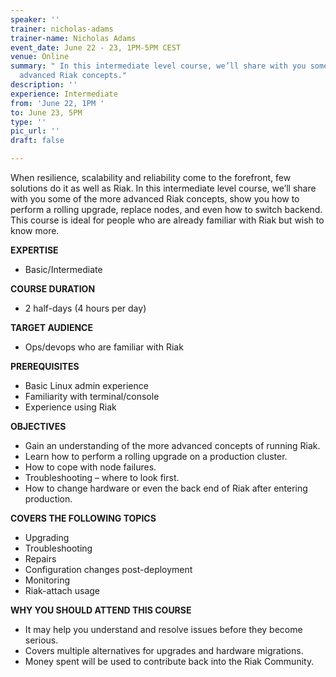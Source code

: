 ```yaml
---
speaker: ''
trainer: nicholas-adams
trainer-name: Nicholas Adams
event_date: June 22 - 23, 1PM-5PM CEST
venue: Online
summary: " In this intermediate level course, we’ll share with you some of the more
  advanced Riak concepts."
description: ''
experience: Intermediate
from: 'June 22, 1PM '
to: June 23, 5PM
type: ''
pic_url: ''
draft: false

---
```

When resilience, scalability and reliability come to the forefront, few solutions do it as well as Riak. In this intermediate level course, we’ll share with you some of the more advanced Riak concepts, show you how to perform a rolling upgrade, replace nodes, and even how to switch backend. This course is ideal for people who are already familiar with Riak but wish to know more.

**EXPERTISE**

* Basic/Intermediate

**COURSE DURATION**

* 2 half-days (4 hours per day)

**TARGET AUDIENCE**

* Ops/devops who are familiar with Riak

**PREREQUISITES**

* Basic Linux admin experience
* Familiarity with terminal/console
* Experience using Riak

**OBJECTIVES**

* Gain an understanding of the more advanced concepts of running Riak.
* Learn how to perform a rolling upgrade on a production cluster.
* How to cope with node failures.
* Troubleshooting – where to look first.
* How to change hardware or even the back end of Riak after entering production.

**COVERS THE FOLLOWING TOPICS**

* Upgrading
* Troubleshooting
* Repairs
* Configuration changes post-deployment
* Monitoring
* Riak-attach usage

**WHY YOU SHOULD ATTEND THIS COURSE**

* It may help you understand and resolve issues before they become serious.
* Covers multiple alternatives for upgrades and hardware migrations.
* Money spent will be used to contribute back into the Riak Community.
